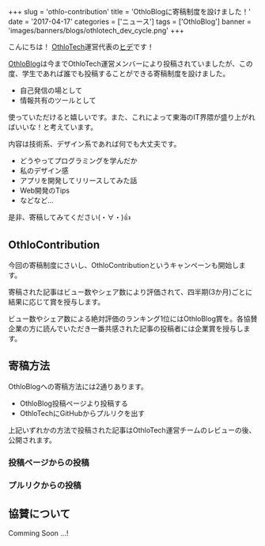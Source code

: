 +++
slug = 'othlo-contribution'
title = 'OthloBlogに寄稿制度を設けました！'
date = '2017-04-17'
categories = ['ニュース']
tags = ['OthloBlog']
banner = 'images/banners/blogs/othlotech_dev_cycle.png'
+++

こんにちは！ [OthloTech](http://www.othlo.tech)運営代表の[ヒデ](https://twitter.com/hyde141421356)です！

[OthloBlog](http://www.othlo.tech/blogs)は今までOthloTech運営メンバーにより投稿されていましたが、この度、学生であれば誰でも投稿することができる寄稿制度を設けました。

- 自己発信の場として
- 情報共有のツールとして

使っていただけると嬉しいです。また、これによって東海のIT界隈が盛り上がればいいな！と考えています。

内容は技術系、デザイン系であれば何でも大丈夫です。

- どうやってプログラミングを学んだか
- 私のデザイン感
- アプリを開発してリリースしてみた話
- Web開発のTips
- などなど...

是非、寄稿してみてください(・∀・)👍

## OthloContribution
今回の寄稿制度にさいし、OthloContributionというキャンペーンも開始します。

寄稿された記事はビュー数やシェア数により評価されて、四半期(3か月)ごとに結果に応じて賞を授与します。

ビュー数やシェア数による絶対評価のランキング1位にはOthloBlog賞を。各協賛企業の方に読んでいただき一番共感された記事の投稿者には企業賞を授与します。

## 寄稿方法
OthloBlogへの寄稿方法には2通りあります。

- OthloBlog投稿ページより投稿する
- OthloTechにGitHubからプルリクを出す

上記いずれかの方法で投稿された記事はOthloTech運営チームのレビューの後、公開されます。

### 投稿ページからの投稿


### プルリクからの投稿


## 協賛について
Comming Soon ...!
